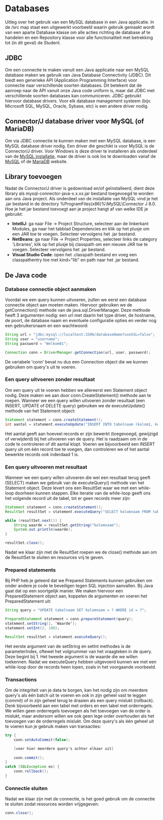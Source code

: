 # Databases
Uitleg over het gebruik van een MySQL database in een Java applicatie.
In de /src map staat een uitgewerkt voorbeeld waarin gebruik gemaakt wordt van een aparte Database klasse om alle acties richting de database af te handelen en een Repository klasse voor alle functionaliteit met betrekking tot (in dit geval) de Student.

## JDBC
Om een connectie te maken vanuit een Java applicatie naar een MySQL database maken we gebruik van Java Database Connectivity (JDBC).
Dit biedt een generieke API (Application Programming Interface) voor connectie naar verschillende soorten databases.
Dit betekent dat de aanroep naar de API vanuit onze Java code uniform is, maar dat JDBC met verschillende soorten databases kan communiceren.
JDBC gebruikt hiervoor database drivers.
Voor elk database management systeem (bijv. Microsoft SQL, MySQL, Oracle, Sybase, etc) is een andere driver nodig.

## Connector/J database driver voor MySQL (of MariaDB)
Om via JDBC connectie te kunnen maken met een MySQL database, is een MySQL database driver nodig.
Een driver die geschikt is voor MySQL is de Connector/J driver.
Voor Windows is deze driver te installeren als onderdeel van de [MySQL installatie](https://dev.mysql.com/downloads/installer/), maar de driver is ook los te downloaden vanaf de [MySQL](https://dev.mysql.com/downloads/connector/j/) of de [MariaDB](https://mariadb.com/downloads/#connectors) website.

## Library toevoegen
Nadat de Connector/J driver is gedownload en/of geïnstalleerd, dient deze library als mysql-connector-java-x.x.xx.jar bestand toegevoegd te worden aan ons Java project. Als onderdeel van de installatie van MySQL vind je het .jar bestand in de directory %ProgramFiles(x86)%\MySQL\Connector J 8.0.
Hoe je het jar bestand toevoegt aan je project hangt af van welke IDE je gebruikt:
- **IntelliJ**: ga naar File -> Project Structure, selecteer aan de linkerkant Modules, ga naar het tabblad Dependencies en klik op het plusje om een JAR toe te voegen. Selecteer vervolgens het .jar bestand.
- **NetBeans**: ga naar File -> Project Properties, selecteer links de category 'Libraries', klik op het plusje bij classpath om een nieuwe JAR toe te voegen. Selecteer vervolgens het .jar bestand.
- **Visual Studio Code**: open het .classpath bestand en voeg een classpathentry toe met kind="lib" en path naar het .jar bestand.

## De Java code

### Database connectie object aanmaken
Voordat we een query kunnen uitvoeren, zullen we eerst een database connectie object aan moeten maken.
Hiervoor gebruiken we de getConnection() methode van de java.sql.DriverManager.
Deze methode heeft 3 argumenten nodig: een url met daarin het type driver, de hostname, de poort, de database naam en eventuele configuratie opties en verder nog een gebruikersnaam en een wachtwoord:
```java
String url = "jdbc:mysql://localhost:3306/databaseName?useSSL=false";
String user = "username";
String password = "Welkom01";

Connection conn = DriverManager.getConnection(url, user, password);
```
De variabele 'conn' bevat nu dus een Connection object die we kunnen gebruiken om query's uit te voeren.

### Een query uitvoeren zonder resultaat
Om een query uit te voeren hebben we allereerst een Statement object nodig. Deze maken we aan door conn.CreateStatement() methode aan te roepen. Wanneer we een query willen uitvoeren zonder resultaat (een INSERT, UPDATE of DELETE query) gebruiken we de executeUpdate() methode van het Statement object:
```java
Statement statement = conn.createStatement();
int aantal = statement.executeUpdate("INSERT INTO tabelnaam (kolom1, kolom2) VALUES ('waarde1', 'waarde2')");
```
Het aantal geeft aan hoeveel records er zijn bewerkt (toegevoegd, gewijzigd of verwijderd) bij het uitvoeren van de query.
Het is raadzaam om in de code te controleren of dit aantal klopt.
Voeren we bijvoorbeeld een INSERT query uit om één record toe te voegen, dan controleren we of het aantal bewerkte records ook inderdaad 1 is.

### Een query uitvoeren met resultaat
Wanneer we een query willen uitvoeren die wel een resultaat terug geeft (SELECT) maken we gebruik van de executeQuery() methode van het Statement object. Deze levert ons een ResultSet waar we met een while-loop doorheen kunnen stappen. Elke iteratie van de while-loop geeft ons het volgende record uit de tabel, tot er geen records meer zijn:
```java
Statement statement = conn.createStatement();
ResultSet resultSet = statement.executeQuery("SELECT kolomnaam FROM tabelnaam");

while (resultSet.next()) {
    String waarde = resultSet.getString("kolomnaam");
    System.out.println(waarde);
}

resultSet.close();
```
Nadat we klaar zijn met de ResultSet roepen we de close() methode aan om de ResultSet te sluiten en resources vrij te geven.

### Prepared statements
Bij PHP heb je geleerd dat we Prepared Statements kunnen gebruiken om onder andere je code te beveiligen tegen SQL injection aanvallen. Bij Java gaat dat op een soortgelijk manier. We maken hiervoor een PreparedStatement object aan, koppelen de argumenten en voeren het PreparedStatement uit:
```java
String query = "UPDATE tabelnaam SET kolomnaam = ? WHERE id = ?";

PreparedStatement statement = conn.prepareStatement(query);
statement.setString(1, 'Waarde');
statement.setInt(2, 100);

ResultSet resultSet = statement.executeQuery();
```
Het eerste argument van de setString en setInt methodes is de parameterIndex, oftewel het volgnummer van het vraagteken in de query. Deze begint bij 1. Het tweede argument is de waarde die we willen toekennen. Nadat we executeQuery hebben uitgevoerd kunnen we met een while-loop door de records heen lopen, zoals in het voorgaande voorbeeld.

### Transactions
Om de integriteit van je data te borgen, kan het nodig zijn om meerdere query's als één batch uit te voeren en ook in zijn geheel vast te leggen (commit) of in zijn geheel terug te draaien als een query mislukt (rollback). Denk bijvoorbeeld aan een tabel met orders en een tabel met orderregels. We willen geen orderregels toevoegen als het toevoegen van de order is mislukt, maar andersom willen we ook geen lege order overhouden als het toevoegen van de orderregels mislukt. Om deze query's als één geheel uit te voeren kun je gebruik maken van transacties:
```java
try {
    conn.setAutoCommit(false);

    [voer hier meerdere query's achter elkaar uit]
    
    conn.commit();
}
catch (SQLException ex) {
    conn.rollback();
}
```

### Connectie sluiten
Nadat we klaar zijn met de connectie, is het goed gebruik om de connectie te sluiten zodat resources worden vrijgegeven:
```java
conn.close();
```
